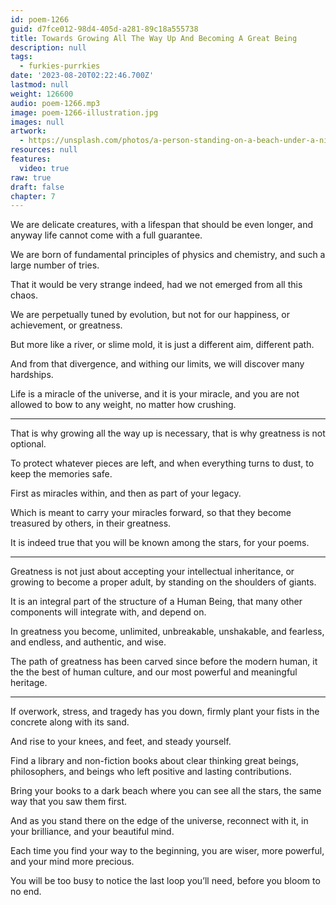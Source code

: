 ```yaml
---
id: poem-1266
guid: d7fce012-98d4-405d-a281-89c18a555738
title: Towards Growing All The Way Up And Becoming A Great Being
description: null
tags:
  - furkies-purrkies
date: '2023-08-20T02:22:46.700Z'
lastmod: null
weight: 126600
audio: poem-1266.mp3
image: poem-1266-illustration.jpg
images: null
artwork:
  - https://unsplash.com/photos/a-person-standing-on-a-beach-under-a-night-sky-hox3n-GU560
resources: null
features:
  video: true
raw: true
draft: false
chapter: 7
---
```


We are delicate creatures, with a lifespan that should be even longer,
and anyway life cannot come with a full guarantee.

We are born of fundamental principles of physics and chemistry,
and such a large number of tries.

That it would be very strange indeed,
had we not emerged from all this chaos.

We are perpetually tuned by evolution,
but not for our happiness, or achievement, or greatness.

But more like a river, or slime mold,
it is just a different aim, different path.

And from that divergence,
and withing our limits, we will discover many hardships.

Life is a miracle of the universe, and it is your miracle,
and you are not allowed to bow to any weight, no matter how crushing.

---

That is why growing all the way up is necessary,
that is why greatness is not optional.

To protect whatever pieces are left,
and when everything turns to dust, to keep the memories safe.

First as miracles within,
and then as part of your legacy.

Which is meant to carry your miracles forward,
so that they become treasured by others, in their greatness.

It is indeed true that you will be known among the stars,
for your poems.

---

Greatness is not just about accepting your intellectual inheritance,
or growing to become a proper adult, by standing on the shoulders of giants.

It is an integral part of the structure of a Human Being,
that many other components will integrate with, and depend on.

In greatness you become, unlimited, unbreakable, unshakable,
and fearless, and endless, and authentic, and wise.

The path of greatness has been carved since before the modern human,
it the the best of human culture, and our most powerful  and meaningful heritage.

---

If overwork, stress, and tragedy has you down,
firmly plant your fists in the concrete along with its sand.

And rise to your knees, and feet,
and steady yourself.

Find a library and non-fiction books about clear thinking great beings,
philosophers, and beings who left positive and lasting contributions.

Bring your books to a dark beach where you can see all the stars,
the same way that you saw them first.

And as you stand there on the edge of the universe,
reconnect with it, in your brilliance, and your beautiful mind.

Each time you find your way to the beginning,
you are wiser, more powerful, and your mind more precious.

You will be too busy to notice the last loop you’ll need,
before you bloom to no end.
